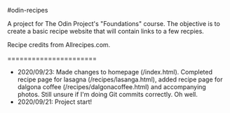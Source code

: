 #odin-recipes

A project for The Odin Project's "Foundations" course. The objective is to create a basic recipe website that will contain links to a few recpies.


Recipe credits from Allrecipes.com.

======================
- 2020/09/23: Made changes to homepage (/index.html). Completed recipe page for lasagna (/recipes/lasanga.html), added recipe page for dalgona coffee (/recipes/dalgonacoffee.html) and accompanying photos. Still unsure if I'm doing Git commits correctly. Oh well.
- 2020/09/21: Project start!